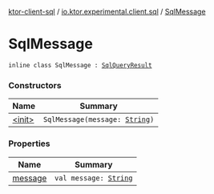 [ktor-client-sql](../../index.md) / [io.ktor.experimental.client.sql](../index.md) / [SqlMessage](./index.md)

# SqlMessage

`inline class SqlMessage : `[`SqlQueryResult`](../-sql-query-result.md)

### Constructors

| Name | Summary |
|---|---|
| [&lt;init&gt;](-init-.md) | `SqlMessage(message: `[`String`](https://kotlinlang.org/api/latest/jvm/stdlib/kotlin/-string/index.html)`)` |

### Properties

| Name | Summary |
|---|---|
| [message](message.md) | `val message: `[`String`](https://kotlinlang.org/api/latest/jvm/stdlib/kotlin/-string/index.html) |
